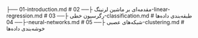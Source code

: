 ├── 01-introduction.md          # مقدمه‌ای بر ماشین لرنینگ
├── 02-linear-regression.md      # رگرسیون خطی
├── 03-classification.md        # طبقه‌بندی داده‌ها
├── 04-neural-networks.md       # شبکه‌های عصبی
├── 05-clustering.md            # خوشه‌بندی داده‌ها
